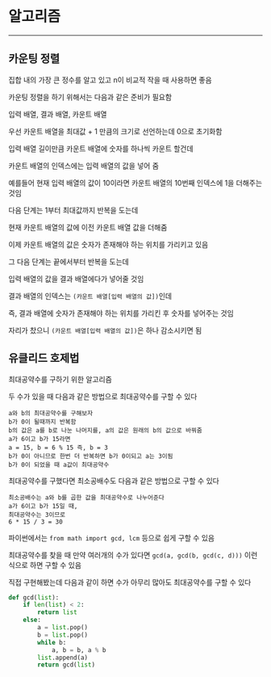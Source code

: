 # 알고리즘
---
## 카운팅 정렬

집합 내의 가장 큰 정수를 알고 있고 n이 비교적 작을 때 사용하면 좋음

카운팅 정렬을 하기 위해서는 다음과 같은 준비가 필요함

입력 배열, 결과 배열, 카운트 배열

우선 카운트 배열을 최대값 + 1 만큼의 크기로 선언하는데 0으로 초기화함

입력 배열 길이만큼 카운트 배열에 숫자를 하나씩 카운트 할건데

카운트 배열의 인덱스에는 입력 배열의 값을 넣어 줌

예를들어 현재 입력 배열의 값이 10이라면 카운트 배열의 10번째 인덱스에 1을 더해주는 것임

다음 단계는 1부터 최대값까지 반복을 도는데

현재 카운트 배열의 값에 이전 카운트 배열 값을 더해줌

이제 카운트 배열의 값은 숫자가 존재해야 하는 위치를 가리키고 있음

그 다음 단계는 끝에서부터 반복을 도는데

입력 배열의 값을 결과 배열에다가 넣어줄 것임

결과 배열의 인덱스는 `(카운트 배열[입력 배열의 값])`인데

즉, 결과 배열에 숫자가 존재해야 하는 위치를 가리킨 후 숫자를 넣어주는 것임

자리가 찼으니 `(카운트 배열[입력 배열의 값])`은 하나 감소시키면 됨

## 유클리드 호제법

최대공약수를 구하기 위한 알고리즘

두 수가 있을 때 다음과 같은 방법으로 최대공약수를 구할 수 있다



```
a와 b의 최대공약수를 구해보자
b가 0이 될때까지 반복함
b의 값은 a를 b로 나눈 나머지를, a의 값은 원래의 b의 값으로 바꿔줌
a가 6이고 b가 15라면
a = 15, b = 6 % 15 즉, b = 3
b가 0이 아니므로 한번 더 반복하면 b가 0이되고 a는 3이됨
b가 0이 되었을 때 a값이 최대공약수
```

최대공약수를 구했다면 최소공배수도 다음과 같은 방법으로 구할 수 있다

```
최소공배수는 a와 b를 곱한 값을 최대공약수로 나누어준다
a가 6이고 b가 15일 때,
최대공약수는 3이므로
6 * 15 / 3 = 30
```

파이썬에서는 `from math import gcd, lcm` 등으로 쉽게 구할 수 있음

최대공약수를 찾을 때 만약 여러개의 수가 있다면 `gcd(a, gcd(b, gcd(c, d)))` 이런식으로 하면 구할 수 있음

직접 구현해봤는데 다음과 같이 하면 수가 아무리 많아도 최대공약수를 구할 수 있다

```python
def gcd(list):
    if len(list) < 2:
        return list
    else:
        a = list.pop()
        b = list.pop()
        while b:
            a, b = b, a % b
        list.append(a)
        return gcd(list)
```